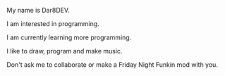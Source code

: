 My name is Dar8DEV.

I am interested in programming.

I am currently learning more programming.

I like to draw, program and make music.

Don't ask me to collaborate or make a Friday Night Funkin mod with you.

<!---
Dar8DEV/Dar8DEV is a ✨ special ✨ repository because its `README.md` (this file) appears on your GitHub profile.
You can click the Preview link to take a look at your changes.
--->

